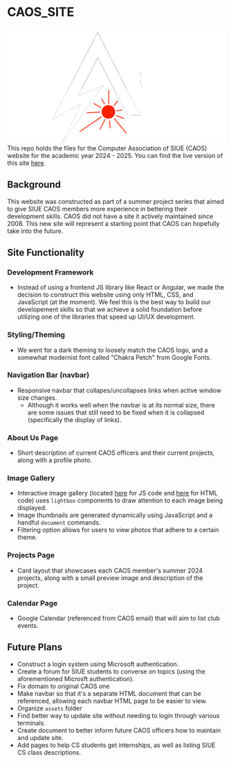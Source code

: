 # CAOS_SITE
![CAOS_Logo](/CAOS2024/assets/CAOS_Transparent_Min.png)
This repo holds the files for the Computer Association of SIUE (CAOS) website for the academic year 2024 - 2025. You can find the live version of this site [here](caos2024.cs.siue.edu).

## Background
This website was constructed as part of a summer project series that aimed to give SIUE CAOS members more experience in bettering their development skills. CAOS did not have a site it actively maintained since 2008. This new site will represent a starting point that CAOS can hopefully take into the future.

## Site Functionality 
### Development Framework
- Instead of using a frontend JS library like React or Angular, we made the decision to construct this website using only HTML, CSS, and JavaScript (at the moment). We feel this is the best way to build our developement skills so that we achieve a solid foundation before utilizing one of the libraries that speed up UI/UX development.

### Styling/Theming
- We went for a dark theming to loosely match the CAOS logo, and a somewhat modernist font called "Chakra Petch" from Google Fonts.

### Navigation Bar (navbar)
- Responsive navbar that collapes/uncollapses links when active window size changes.
    - Although it works well when the navbar is at its normal size, there are some issues that still need to be fixed when it is collapsed (specifically the display of links).


### About Us Page
- Short description of current CAOS officers and their current projects, along with a profile photo.

### Image Gallery
 - Interactive image gallery (located [here](/CAOS2024/js/shownavbar.js) for JS code and [here](/CAOS2024/gallery.html) for HTML code) uses `lightbox` components to draw attention to each image being displayed. 
 - Image thumbnails are generated dynamically using JavaScript and a handful `document` commands.
 - Filtering option allows for users to view photos that adhere to a certain theme.

### Projects Page
 - Card layout that showcases each CAOS member's summer 2024 projects, along with a small preview image and description of the project. 

### Calendar Page
 - Google Calendar (referenced from CAOS email) that will aim to list club events.

## Future Plans
- Construct a login system using Microsoft authentication.
- Create a forum for SIUE students to converse on topics (using the aforementioned Microsft authentication).
- Fix domain to original CAOS one
- Make navbar so that it's a separate HTML document that can be referenced, allowing each navbar HTML page to be easier to view.
- Organize `assets` folder
- Find better way to update site without needing to login through various terminals.
- Create document to better inform future CAOS officers how to maintain and update site.
- Add pages to help CS students get internships, as well as listing SIUE CS class descriptions.
